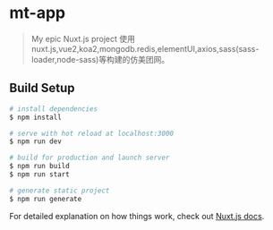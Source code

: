 # mt-app

> My epic Nuxt.js project
使用nuxt.js,vue2,koa2,mongodb.redis,elementUI,axios,sass(sass-loader,node-sass)等构建的仿美团网。

## Build Setup

```bash
# install dependencies
$ npm install

# serve with hot reload at localhost:3000
$ npm run dev

# build for production and launch server
$ npm run build
$ npm run start

# generate static project
$ npm run generate
```

For detailed explanation on how things work, check out [Nuxt.js docs](https://nuxtjs.org).
